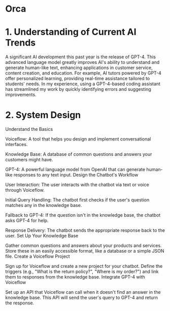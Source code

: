 # Orca
# 1. Understanding of Current AI Trends

A significant AI development this past year is the release of GPT-4. This advanced language model greatly improves AI's ability to understand and generate human-like text, enhancing applications in customer service, content creation, and education.
For example, AI tutors powered by GPT-4 offer personalized learning, providing real-time assistance tailored to students' needs. In my experience, using a GPT-4-based coding assistant has streamlined my work by quickly identifying errors and suggesting improvements.


# 2. System Design
Understand the Basics

Voiceflow:
A tool that helps you design and implement conversational interfaces.

Knowledge Base:
A database of common questions and answers your customers might have.

GPT-4:
A powerful language model from OpenAI that can generate human-like responses to any text input.
Design the Chatbot's Workflow

User Interaction:
The user interacts with the chatbot via text or voice through Voiceflow.

Initial Query Handling:
The chatbot first checks if the user's question matches any in the knowledge base.

Fallback to GPT-4:
If the question isn't in the knowledge base, the chatbot asks GPT-4 for help.

Response Delivery: 
The chatbot sends the appropriate response back to the user.
Set Up Your Knowledge Base

Gather common questions and answers about your products and services.
Store these in an easily accessible format, like a database or a simple JSON file.
Create a Voiceflow Project

Sign up for Voiceflow and create a new project for your chatbot.
Define the triggers (e.g., "What is the return policy?", "Where is my order?") and link them to responses from the knowledge base.
Integrate GPT-4 with Voiceflow

Set up an API that Voiceflow can call when it doesn't find an answer in the knowledge base.
This API will send the user's query to GPT-4 and return the response.

